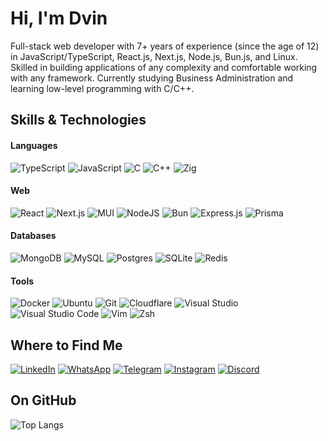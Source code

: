 # Hi, I'm Dvin

Full-stack web developer with 7+ years of experience (since the age of 12) in JavaScript/TypeScript, React.js, Next.js, Node.js, Bun.js, and Linux. Skilled in building applications of any complexity and comfortable working with any framework. Currently studying Business Administration and learning low-level programming with C/C++.

## Skills & Technologies

#### Languages

![TypeScript](https://img.shields.io/badge/TypeScript-3178C6?logo=typescript&logoColor=fff)
![JavaScript](https://img.shields.io/badge/JavaScript-F7DF1E?logo=javascript&logoColor=000)
![C](https://img.shields.io/badge/C-00599C?logo=c&logoColor=white)
![C++](https://img.shields.io/badge/C++-%2300599C.svg?logo=c%2B%2B&logoColor=white)
![Zig](https://img.shields.io/badge/Zig-F7A41D?logo=zig&logoColor=fff)

#### Web

![React](https://img.shields.io/badge/React-%2320232a.svg?logo=react&logoColor=%2361DAFB)
![Next.js](https://img.shields.io/badge/Next.js-black?logo=next.js&logoColor=white)
![MUI](https://img.shields.io/badge/MUI-%230081CB.svg?style=flat&logo=mui&logoColor=white)
![NodeJS](https://img.shields.io/badge/Node.js-6DA55F?logo=node.js&logoColor=white)
![Bun](https://img.shields.io/badge/Bun-000?logo=bun&logoColor=fff)
![Express.js](https://img.shields.io/badge/Express.js-%23404d59.svg?logo=express&logoColor=%2361DAFB)
![Prisma](https://img.shields.io/badge/Prisma-2D3748?logo=prisma&logoColor=white)

#### Databases

![MongoDB](https://img.shields.io/badge/MongoDB-%234ea94b.svg?logo=mongodb&logoColor=white)
![MySQL](https://img.shields.io/badge/MySQL-4479A1?logo=mysql&logoColor=fff)
![Postgres](https://img.shields.io/badge/Postgres-%23316192.svg?logo=postgresql&logoColor=white)
![SQLite](https://img.shields.io/badge/SQLite-%2307405e.svg?logo=sqlite&logoColor=white)
![Redis](https://img.shields.io/badge/Redis-%23DD0031.svg?logo=redis&logoColor=white)

#### Tools

![Docker](https://img.shields.io/badge/Docker-2496ED?logo=docker&logoColor=fff)
![Ubuntu](https://img.shields.io/badge/Ubuntu-E95420?logo=ubuntu&logoColor=white)
![Git](https://img.shields.io/badge/Git-F05032?logo=git&logoColor=fff)
![Cloudflare](https://img.shields.io/badge/Cloudflare-F38020?logo=Cloudflare&logoColor=white)
![Visual Studio](https://custom-icon-badges.demolab.com/badge/Visual%20Studio-5C2D91.svg?&logo=visualstudio&logoColor=white)
![Visual Studio Code](https://custom-icon-badges.demolab.com/badge/Visual%20Studio%20Code-0078d7.svg?logo=vsc&logoColor=white)
![Vim](https://img.shields.io/badge/Vim-%2311AB00.svg?logo=vim&logoColor=white)
![Zsh](https://img.shields.io/badge/Zsh-F15A24?logo=zsh&logoColor=fff)

## Where to Find Me

[![LinkedIn](https://custom-icon-badges.demolab.com/badge/LinkedIn-0A66C2?logo=linkedin-white&logoColor=fff)](https://linkedin.com/in/dvinav)
[![WhatsApp](https://img.shields.io/badge/WhatsApp-%2325D366.svg?style=flat&logo=whatsapp&logoColor=white)](https://wa.me/989020092004)
[![Telegram](https://img.shields.io/badge/Telegram-2CA5E0?style=flat&logo=telegram&logoColor=white)](https://t.me/dvinav)
[![Instagram](https://img.shields.io/badge/Instagram-E4405F?style=flat&logo=instagram&logoColor=white)](https://instagram.com/dvinav)
[![Discord](https://img.shields.io/badge/Discord-%235865F2.svg?&logo=discord&logoColor=white)](https://discordapp.com/users/dvinav)

## On GitHub

![Top Langs](https://github-readme-stats.vercel.app/api/top-langs/?username=dvinav&layout=compact)
